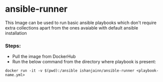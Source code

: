 # ansible-runner

This Image can be used to run basic ansible playbooks which don't require extra collections apart from the ones avaiable with default ansible installation

### Steps:
- Pull the image from DockerHub<br>
- Run the below command from the directory where playbook is present:

```shell
docker run -it -v $(pwd):/ansible ishanjainn/ansible-runner <playbook-name.yml>
```   
